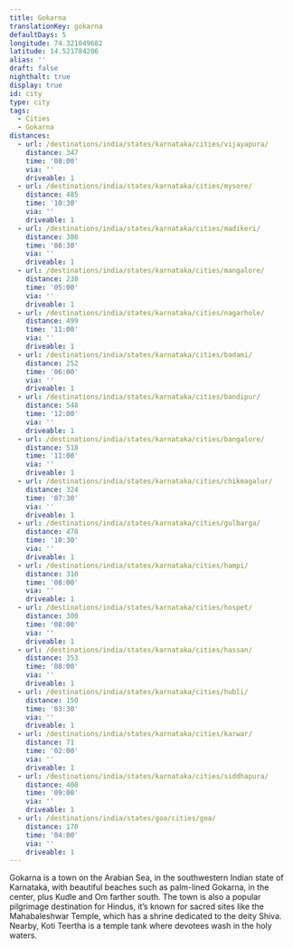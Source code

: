 ```yaml
---
title: Gokarna
translationKey: gokarna
defaultDays: 5
longitude: 74.321049682
latitude: 14.521784206
alias: ''
draft: false
nighthalt: true
display: true
id: city
type: city
tags:
  - Cities
  - Gokarna
distances:
  - url: /destinations/india/states/karnataka/cities/vijayapura/
    distance: 347
    time: '08:00'
    via: ''
    driveable: 1
  - url: /destinations/india/states/karnataka/cities/mysore/
    distance: 485
    time: '10:30'
    via: ''
    driveable: 1
  - url: /destinations/india/states/karnataka/cities/madikeri/
    distance: 380
    time: '08:30'
    via: ''
    driveable: 1
  - url: /destinations/india/states/karnataka/cities/mangalore/
    distance: 238
    time: '05:00'
    via: ''
    driveable: 1
  - url: /destinations/india/states/karnataka/cities/nagarhole/
    distance: 499
    time: '11:00'
    via: ''
    driveable: 1
  - url: /destinations/india/states/karnataka/cities/badami/
    distance: 252
    time: '06:00'
    via: ''
    driveable: 1
  - url: /destinations/india/states/karnataka/cities/bandipur/
    distance: 548
    time: '12:00'
    via: ''
    driveable: 1
  - url: /destinations/india/states/karnataka/cities/bangalore/
    distance: 518
    time: '11:00'
    via: ''
    driveable: 1
  - url: /destinations/india/states/karnataka/cities/chikmagalur/
    distance: 324
    time: '07:30'
    via: ''
    driveable: 1
  - url: /destinations/india/states/karnataka/cities/gulbarga/
    distance: 478
    time: '10:30'
    via: ''
    driveable: 1
  - url: /destinations/india/states/karnataka/cities/hampi/
    distance: 310
    time: '08:00'
    via: ''
    driveable: 1
  - url: /destinations/india/states/karnataka/cities/hospet/
    distance: 300
    time: '08:00'
    via: ''
    driveable: 1
  - url: /destinations/india/states/karnataka/cities/hassan/
    distance: 353
    time: '08:00'
    via: ''
    driveable: 1
  - url: /destinations/india/states/karnataka/cities/hubli/
    distance: 150
    time: '03:30'
    via: ''
    driveable: 1
  - url: /destinations/india/states/karnataka/cities/karwar/
    distance: 71
    time: '02:00'
    via: ''
    driveable: 1
  - url: /destinations/india/states/karnataka/cities/siddhapura/
    distance: 400
    time: '09:00'
    via: ''
    driveable: 1
  - url: /destinations/india/states/goa/cities/goa/
    distance: 170
    time: '04:00'
    via: ''
    driveable: 1
---
```
























































































































Gokarna is a town on the Arabian Sea, in the southwestern Indian state of Karnataka, with beautiful beaches such as palm-lined Gokarna, in the center, plus Kudle and Om farther south. The town is also a popular pilgrimage destination for Hindus, it’s known for sacred sites like the Mahabaleshwar Temple, which has a shrine dedicated to the deity Shiva. Nearby, Koti Teertha is a temple tank where devotees wash in the holy waters. 